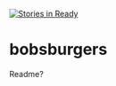 [![Stories in Ready](https://badge.waffle.io/lindabelcher/bobsburgers.png?label=ready&title=Ready)](https://waffle.io/lindabelcher/bobsburgers)
# bobsburgers

Readme? 
